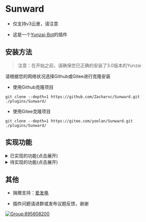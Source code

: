 # Sunward

* 仅支持v3云崽，请注意

* 这是一个[Yunzai-Bot](https://gitee.com/le-niao/Yunzai-Bot)的插件

## 安装方法

> 注意：在开始之前，请确保您已正确的安装了3.0版本的Yunzai

请根据您的网络状况选择Github或Gitee进行克隆安装

* 使用Github克隆项目

```
git clone --depth=1 https://github.com/Zacharvc/Sunward.git ./plugins/Sunward/
```

* 使用Gitee克隆项目

```
git clone --depth=1 https://gitee.com/yoolan/Sunward.git ./plugins/Sunward/
```

## 实现功能

<details>
  <summary>已实现的功能(点击展开)</summary>

1. 查看好友列表
2. 查看群聊列表
3. 快捷删除好友
4. 快捷退出群聊
5. Git克隆项目安装插件
6. 通过rm删除插件

</details>

<details>
  <summary>待实现的功能(点击展开)</summary>

1. 监测好友请求
2. 监测加群邀请
3. 快捷删除全部好友
4. 快捷退出所有群聊
5. 功能图形化

</details>

## 其他

* 捐赠支持：[爱发电](https://afdian.net/a/withGarlic)

* 插件问题请进群或发布议题反馈，谢谢

[![Group:895608200](https://img.shields.io/badge/Group-895608200-red)](https://qm.qq.com/cgi-bin/qm/qr?authKey=90qX4dwk3D3iqA3N%2FI8K5RL3n9ucg30CmRMiQn%2FpfBdV1d2HHOslAbwm%2BsPpb8nZ&k=rJ1gMehehYXvj8z8jut6h-Zj5VUd4rhr&noverify=0)
